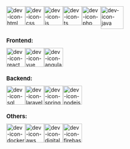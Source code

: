 <div style = "display: flex">
  <img align = "center" alt = "dev-icon-html" height = "50" width = "50" src = "https://cdn.jsdelivr.net/gh/devicons/devicon/icons/html5/html5-original.svg" >
  <img align = "center" alt = "dev-icon-css" height = "50" width = "50" src="https://cdn.jsdelivr.net/gh/devicons/devicon/icons/css3/css3-original.svg" />   
  <img align = "center" alt = "dev-icon-js" height = "50" width = "50" src = "https://cdn.jsdelivr.net/gh/devicons/devicon/icons/javascript/javascript-original.svg" >
  <img align = "center" alt = "dev-icon-ts" height = "50" width = "50" src = "https://cdn.jsdelivr.net/gh/devicons/devicon/icons/typescript/typescript-original.svg" >
  <img align = "center" alt = "dev-icon-php" height = "50" width = "50" src = "https://cdn.jsdelivr.net/gh/devicons/devicon/icons/php/php-original.svg">
  <img align = "center" alt="dev-icon-java" height = "60" width = "60" src="https://cdn.jsdelivr.net/gh/devicons/devicon@latest/icons/java/java-original-wordmark.svg" />
</div>
<h1 style="font-size: 15px;">Frontend:</h1>
<div style = "display: flex">
  <img align = "center" alt = "dev-icon-react" height = "50" width = "50" src = "https://cdn.jsdelivr.net/gh/devicons/devicon@latest/icons/react/react-original-wordmark.svg" >
  <img align = "center" alt = "dev-icon-vue" height = "50" width = "50" src="https://cdn.jsdelivr.net/gh/devicons/devicon/icons/vuejs/vuejs-original-wordmark.svg" />
  <img align = "center" alt = "dev-icon-angular" height = "50" width = "50" src="https://cdn.jsdelivr.net/gh/devicons/devicon@latest/icons/angular/angular-original.svg" />
</div>
<h1 style="font-size: 15px;">Backend:</h1>
<div style = "display: flex">
  <img align = "center" alt="dev-icon-sql" height = "50" width = "50" src="https://cdn.jsdelivr.net/gh/devicons/devicon@latest/icons/azuresqldatabase/azuresqldatabase-original.svg" />
  <img align = "center" alt = "dev-icon-laravel" height = "50" width ="50" src="https://cdn.jsdelivr.net/gh/devicons/devicon/icons/laravel/laravel-original.svg">
  <img align = "center" alt = "dev-icon-spring" height = "50" width ="50" src="https://cdn.jsdelivr.net/gh/devicons/devicon@latest/icons/spring/spring-original-wordmark.svg" /> 
  <img align = "center" alt="dev-icon-nodejs" height = "50" width = "50" src="https://cdn.jsdelivr.net/gh/devicons/devicon@latest/icons/nodejs/nodejs-plain-wordmark.svg" />
</div>
<h1 style="font-size: 15px;">Others:</h1>
<div style = "display: flex">
  <img align = "center" alt = "dev-icon-docker" height = "50" width = "50" src="https://cdn.jsdelivr.net/gh/devicons/devicon@latest/icons/docker/docker-plain-wordmark.svg"/>
  <img align = "center" alt = "dev-icon-aws" height = "50" width = "50" src="https://cdn.jsdelivr.net/gh/devicons/devicon@latest/icons/amazonwebservices/amazonwebservices-plain-wordmark.svg"/>
  <img align = "center" alt = "dev-icon-digitalocean" height = "50" width = "50" src="https://cdn.jsdelivr.net/gh/devicons/devicon@latest/icons/digitalocean/digitalocean-original-wordmark.svg"/>
  <img align = "center" alt = "dev-icon-firebase" height = "50" width = "50"  src="https://cdn.jsdelivr.net/gh/devicons/devicon@latest/icons/firebase/firebase-original-wordmark.svg" />    
</div>   



